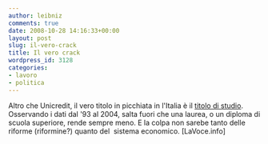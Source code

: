 ```yaml
---
author: leibniz
comments: true
date: 2008-10-28 14:16:33+00:00
layout: post
slug: il-vero-crack
title: Il vero crack
wordpress_id: 3128
categories:
- lavoro
- politica
---
```


Altro che Unicredit, il vero titolo in picchiata in l'Italia è il [titolo di studio](http://www.lavoce.info/articoli/pagina1000709.html). Osservando i dati dal '93 al 2004, salta fuori che una laurea, o un diploma di scuola superiore, rende sempre meno. E la colpa non sarebe tanto delle riforme (riformine?) quanto del  sistema economico. [LaVoce.info]
